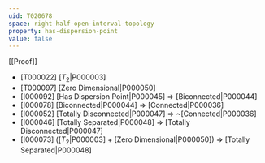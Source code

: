 ```yaml
---
uid: T020678
space: right-half-open-interval-topology
property: has-dispersion-point
value: false
---
```

[[Proof]]

* [T000022] [$T_2$|P000003]
* [T000097] [Zero Dimensional|P000050]
* [I000092] [Has Dispersion Point|P000045] => [Biconnected|P000044]
* [I000078] [Biconnected|P000044] => [Connected|P000036]
* [I000052] [Totally Disconnected|P000047] => ~[Connected|P000036]
* [I000046] [Totally Separated|P000048] => [Totally Disconnected|P000047]
* [I000073] ([$T_2$|P000003] + [Zero Dimensional|P000050]) => [Totally Separated|P000048]

